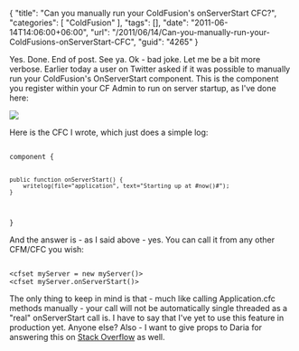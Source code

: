 {
	"title": "Can you manually run your ColdFusion's onServerStart CFC?",
	"categories": [
		"ColdFusion"
	],
	"tags": [],
	"date": "2011-06-14T14:06:00+06:00",
	"url": "/2011/06/14/Can-you-manually-run-your-ColdFusions-onServerStart-CFC",
	"guid": "4265"
}

Yes. Done. End of post. See ya. Ok - bad joke. Let me be a bit more verbose. Earlier today a user on Twitter asked if it was possible to manually run your ColdFusion's OnServerStart component. This is the component you register within your CF Admin to run on server startup, as I've done here:
<!--more-->
<p>

<img src="https://static.raymondcamden.com/images/ScreenClip115.png" />

<p>

Here is the CFC I wrote, which just does a simple log:

<p>

<code>
component {

	public function onServerStart() {
		writelog(file="application", text="Starting up at #now()#");	
	}
}
</code>

<p>

And the answer is - as I said above - yes. You can call it from any other CFM/CFC you wish:

<p>

<code>
&lt;cfset myServer = new myServer()&gt;
&lt;cfset myServer.onServerStart()&gt;
</code>

<p>

The only thing to keep in mind is that - much like calling Application.cfc methods manually - your call will not be automatically single threaded as a "real" onServerStart call is. I have to say that I've yet to use this feature in production yet. Anyone else? Also - I want to give props to Daria for answering this on <a href="http://stackoverflow.com/questions/6346742/coldfusion-call-onserverstart-manually">Stack Overflow</a> as well.